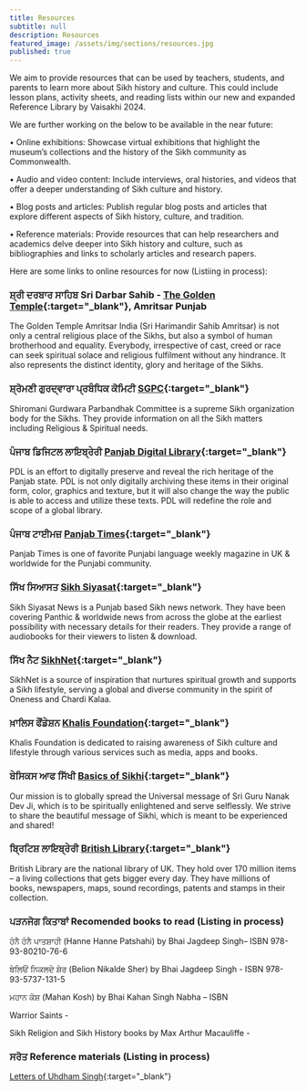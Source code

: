 ```yaml
---
title: Resources
subtitle: null
description: Resources
featured_image: /assets/img/sections/resources.jpg
published: true
---
```


We aim to provide resources that can be used by teachers, students, and parents to learn more about Sikh history and culture. This could include lesson plans, activity sheets, and reading lists within our new and expanded Reference Library by Vaisakhi 2024.

We are further working on the below to be available in the near future:

•	Online exhibitions: Showcase virtual exhibitions that highlight the museum’s collections and the history of the Sikh community as Commonwealth.

•	Audio and video content: Include interviews, oral histories, and videos that offer a deeper understanding of Sikh culture and history.

•	Blog posts and articles: Publish regular blog posts and articles that explore different aspects of Sikh history, culture, and tradition.

•	Reference materials: Provide resources that can help researchers and academics delve deeper into Sikh history and culture, such as bibliographies and links to scholarly articles and research papers.

Here are some links to online resources for now (Listiing in process):

### ਸ਼੍ਰੀ ਦਰਬਾਰ ਸਾਹਿਬ Sri Darbar Sahib - [The Golden Temple](https://www.goldentempleamritsar.org/){:target="_blank"}, Amritsar Punjab
The Golden Temple Amritsar India (Sri Harimandir Sahib Amritsar) is not only a central religious place of the Sikhs, but also a symbol of human brotherhood and equality. Everybody, irrespective of cast, creed or race can seek spiritual solace and religious fulfilment without any hindrance. It also represents the distinct identity, glory and heritage of the Sikhs.

### ਸ਼੍ਰੋਮਣੀ ਗੁਰਦ੍ਵਾਰਾ ਪ੍ਰਬੰਧਿਕ ਕੋਮਿਟੀ  [SGPC](https://sgpc.net){:target="_blank"}
Shiromani Gurdwara Parbandhak Committee is a supreme Sikh organization body for the Sikhs. They provide information on all the Sikh matters including Religious & Spiritual needs.

### ਪੰਜਾਬ ਡਿਜਿਟਲ ਲਾਇਬ੍ਰੇਰੀ [Panjab Digital Library](http://www.panjabdigilib.org/webuser/searches/mainpage.jsp){:target="_blank"}
PDL is an effort to digitally preserve and reveal the rich heritage of the Panjab state. PDL is not only digitally archiving these items in their original form, color, graphics and texture, but it will also change the way the public is able to access and utilize these texts. PDL will redefine the role and scope of a global library.

### ਪੰਜਾਬ ਟਾਈਮਜ਼ [Panjab Times](https://panjabtimes.uk/){:target="_blank"}
Panjab Times is one of favorite Punjabi language weekly magazine in UK & worldwide for the Punjabi community.

### ਸਿੱਖ ਸਿਆਸਤ [Sikh Siyasat](https://sikhsiyasat.net/){:target="_blank"}
Sikh Siyasat News is a Punjab based Sikh news network. They have been covering Panthic & worldwide news from across the globe at the earliest possibility with necessary details for their readers. They provide a range of audiobooks for their viewers to listen & download.

### ਸਿੱਖ ਨੈਟ [SikhNet](https://www.sikhnet.com/){:target="_blank"}
SikhNet is a source of inspiration that nurtures spiritual growth and supports a Sikh lifestyle, serving a global and diverse community in the spirit of Oneness and Chardi Kalaa.

### ਖ਼ਾਲਿਸ ਫੌਂਡੇਸ਼ਨ [Khalis Foundation](https://khalisfoundation.org/){:target="_blank"}
Khalis Foundation is dedicated to raising awareness of Sikh culture and lifestyle through various services such as media, apps and books.

### ਬੇਸਿਕਸ ਆਫ ਸਿੱਖੀ [Basics of Sikhi](https://www.basicsofsikhi.com/){:target="_blank"}
Our mission is to globally spread the Universal message of Sri Guru Nanak Dev Ji, which is to be spiritually
enlightened and serve selflessly. We strive to share the beautiful message of Sikhi, which is meant to be experienced and shared!

### ਬ੍ਰਿਟਿਸ਼ ਲਾਇਬ੍ਰੇਰੀ [British Library](https://www.bl.uk/){:target="_blank"}
British Library are the national library of UK. They hold over 170 million items – a living collections that gets bigger every day. They have millions of books, newspapers, maps, sound recordings, patents and stamps in their collection.

### ਪੜਨਜੋਗ ਕਿਤਾਬਾਂ Recomended books to read (Listing in process)

ਹੰਨੈ ਹੰਨੈ ਪਾਤਸ਼ਾਹੀ (Hanne Hanne Patshahi) by Bhai Jagdeep Singh– ISBN 978-93-80210-76-6

ਬੇਲਿਓਂ ਨਿਕਲਦੇ ਸ਼ੇਰ (Belion Nikalde Sher) by Bhai Jagdeep Singh - ISBN 978-93-5737-131-5

ਮਹਾਨ ਕੋਸ਼ (Mahan Kosh) by Bhai Kahan Singh Nabha – ISBN

Warrior Saints - 

Sikh Religion and Sikh History books by Max Arthur Macauliffe -


### ਸਰੋਤ Reference materials (Listing in process)

[Letters of Uhdham Singh](http://www.panjabdigilib.org/webuser/searches/displayPage.jsp?ID=36737&page=1&CategoryID=1&Searched=W3GX&sbtsro=1&viewall=1){:target="_blank"}
